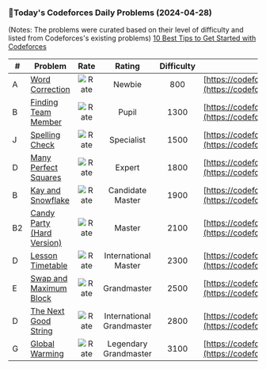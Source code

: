 ### 🌟Today's Codeforces Daily Problems (2024-04-28)
(Notes: The problems were curated based on their level of difficulty and listed from Codeforces's existing problems)
[10 Best Tips to Get Started with Codeforces](https://github.com/ika9810/Codeforces-Daily-Problems/blob/main/10%20Best%20Tips%20to%20Get%20Started%20with%20Codeforces.md)

| # | Problem | Rate| Rating | Difficulty | Contest |
|---| ----- | :--------: | :----------: | :----------: | ---------- |
|A|[Word Correction](https://codeforces.com/contest/938/problem/A)|![Rate](https://img.shields.io/badge/Newbie-800-lightgrey)|Newbie|800|[https://codeforces.com/contest/938](https://codeforces.com/contest/938)|
|B|[Finding Team Member](https://codeforces.com/contest/579/problem/B)|![Rate](https://img.shields.io/badge/Pupil-1300-brightgreen)|Pupil|1300|[https://codeforces.com/contest/579](https://codeforces.com/contest/579)|
|J|[Spelling Check](https://codeforces.com/contest/39/problem/J)|![Rate](https://img.shields.io/badge/Specialist-1500-9cf)|Specialist|1500|[https://codeforces.com/contest/39](https://codeforces.com/contest/39)|
|D|[Many Perfect Squares](https://codeforces.com/contest/1781/problem/D)|![Rate](https://img.shields.io/badge/Expert-1800-blue)|Expert|1800|[https://codeforces.com/contest/1781](https://codeforces.com/contest/1781)|
|B|[Kay and Snowflake](https://codeforces.com/contest/685/problem/B)|![Rate](https://img.shields.io/badge/Candidate%20Master-1900-blueviolet)|Candidate Master|1900|[https://codeforces.com/contest/685](https://codeforces.com/contest/685)|
|B2|[Candy Party (Hard Version)](https://codeforces.com/contest/1868/problem/B2)|![Rate](https://img.shields.io/badge/Master-2100-orange)|Master|2100|[https://codeforces.com/contest/1868](https://codeforces.com/contest/1868)|
|D|[Lesson Timetable](https://codeforces.com/contest/37/problem/D)|![Rate](https://img.shields.io/badge/International%20Master-2300-orange)|International Master|2300|[https://codeforces.com/contest/37](https://codeforces.com/contest/37)|
|E|[Swap and Maximum Block](https://codeforces.com/contest/1716/problem/E)|![Rate](https://img.shields.io/badge/Grandmaster-2500-red)|Grandmaster|2500|[https://codeforces.com/contest/1716](https://codeforces.com/contest/1716)|
|D|[The Next Good String](https://codeforces.com/contest/196/problem/D)|![Rate](https://img.shields.io/badge/International%20Grandmaster-2800-red)|International Grandmaster|2800|[https://codeforces.com/contest/196](https://codeforces.com/contest/196)|
|G|[Global Warming](https://codeforces.com/contest/1666/problem/G)|![Rate](https://img.shields.io/badge/Legendary%20Grandmaster-3100-red)|Legendary Grandmaster|3100|[https://codeforces.com/contest/1666](https://codeforces.com/contest/1666)|
